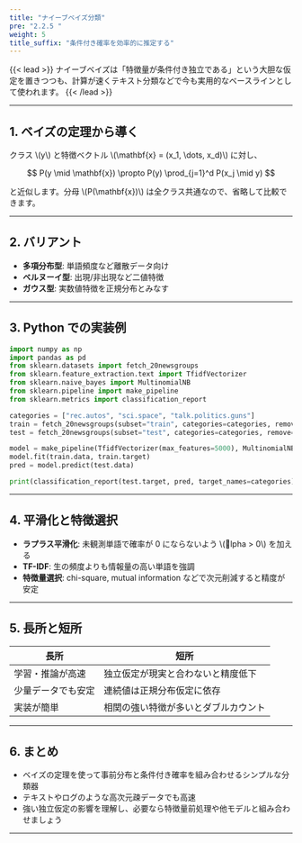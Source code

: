 ```yaml
---
title: "ナイーブベイズ分類"
pre: "2.2.5 "
weight: 5
title_suffix: "条件付き確率を効率的に推定する"
---
```


{{< lead >}}
ナイーブベイズは「特徴量が条件付き独立である」という大胆な仮定を置きつつも、計算が速くテキスト分類などで今も実用的なベースラインとして使われます。
{{< /lead >}}

---

## 1. ベイズの定理から導く

クラス \\(y\\) と特徴ベクトル \\(\mathbf{x} = (x_1, \dots, x_d)\\) に対し、

$$
P(y \mid \mathbf{x}) \propto P(y) \prod_{j=1}^d P(x_j \mid y)
$$

と近似します。分母 \\(P(\mathbf{x})\\) は全クラス共通なので、省略して比較できます。

---

## 2. バリアント

- **多項分布型**: 単語頻度など離散データ向け
- **ベルヌーイ型**: 出現/非出現など二値特徴
- **ガウス型**: 実数値特徴を正規分布とみなす

---

## 3. Python での実装例

```python
import numpy as np
import pandas as pd
from sklearn.datasets import fetch_20newsgroups
from sklearn.feature_extraction.text import TfidfVectorizer
from sklearn.naive_bayes import MultinomialNB
from sklearn.pipeline import make_pipeline
from sklearn.metrics import classification_report

categories = ["rec.autos", "sci.space", "talk.politics.guns"]
train = fetch_20newsgroups(subset="train", categories=categories, remove=("headers", "footers", "quotes"))
test = fetch_20newsgroups(subset="test", categories=categories, remove=("headers", "footers", "quotes"))

model = make_pipeline(TfidfVectorizer(max_features=5000), MultinomialNB(alpha=0.5))
model.fit(train.data, train.target)
pred = model.predict(test.data)

print(classification_report(test.target, pred, target_names=categories))
```

---

## 4. 平滑化と特徴選択

- **ラプラス平滑化**: 未観測単語で確率が 0 にならないよう \\(lpha > 0\\) を加える
- **TF-IDF**: 生の頻度よりも情報量の高い単語を強調
- **特徴量選択**: chi-square, mutual information などで次元削減すると精度が安定

---

## 5. 長所と短所

| 長所 | 短所 |
| ---- | ---- |
| 学習・推論が高速 | 独立仮定が現実と合わないと精度低下 |
| 少量データでも安定 | 連続値は正規分布仮定に依存 |
| 実装が簡単 | 相関の強い特徴が多いとダブルカウント |

---

## 6. まとめ

- ベイズの定理を使って事前分布と条件付き確率を組み合わせるシンプルな分類器
- テキストやログのような高次元疎データでも高速
- 強い独立仮定の影響を理解し、必要なら特徴量前処理や他モデルと組み合わせましょう

---
